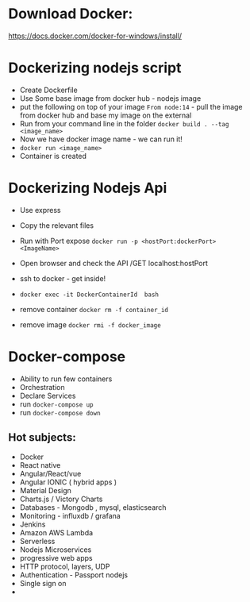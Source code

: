 # Download Docker:

https://docs.docker.com/docker-for-windows/install/



# Dockerizing nodejs script
- Create Dockerfile
- Use Some base image from docker hub - nodejs image
- put the following on top of your image `From node:14` - pull the image from docker hub and base my image on the external 
- Run from your command line in the folder `docker build . --tag <image_name>`
- Now we have docker image name - we can run it!
- `docker run <image_name>`
- Container is created 


# Dockerizing Nodejs Api
- Use express
- Copy the relevant files
- Run with Port expose `docker run -p <hostPort:dockerPort> <ImageName>`
- Open browser and check the API  /GET localhost:hostPort
- ssh to docker - get inside!
- `docker exec -it DockerContainerId  bash`

- remove container `docker rm -f container_id`
- remove image `docker rmi -f docker_image`


# Docker-compose
- Ability to run few containers
- Orchestration 
- Declare Services
- run `docker-compose up`
- run `docker-compose down`


##  Hot subjects:

- Docker
- React native
- Angular/React/vue
- Angular IONIC ( hybrid apps )
- Material Design
- Charts.js / Victory Charts
- Databases - Mongodb , mysql, elasticsearch
- Monitoring - influxdb / grafana
- Jenkins
- Amazon AWS Lambda
- Serverless
- Nodejs Microservices
- progressive web apps
- HTTP protocol, layers, UDP
- Authentication - Passport nodejs
- Single sign on
- 
